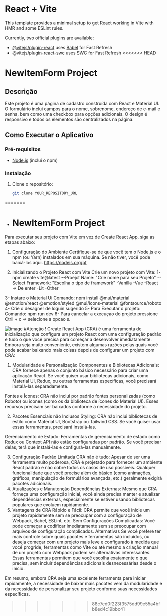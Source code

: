 # React + Vite

This template provides a minimal setup to get React working in Vite with HMR and some ESLint rules.

Currently, two official plugins are available:

- [@vitejs/plugin-react](https://github.com/vitejs/vite-plugin-react/blob/main/packages/plugin-react/README.md) uses [Babel](https://babeljs.io/) for Fast Refresh
- [@vitejs/plugin-react-swc](https://github.com/vitejs/vite-plugin-react-swc) uses [SWC](https://swc.rs/) for Fast Refresh
<<<<<<< HEAD
# NewItemForm Project

## Descrição

Este projeto é uma página de cadastro construída com React e Material UI. O formulário inclui campos para o nome, sobrenome, endereço de e-mail e senha, bem como uma checkbox para opções adicionais. O design é responsivo e todos os elementos são centralizados na página.

## Como Executar o Aplicativo

### Pré-requisitos

- [Node.js](https://nodejs.org/) (inclui o npm)

### Instalação

1. Clone o repositório:

   ```bash
   git clone YOUR_REPOSITORY_URL

=======
- # NewItemForm Project
Para executar seu projeto com Vite em vez de Create React App, siga as etapas abaixo:

1. Configuração do Ambiente
Certifique-se de que você tem o Node.js e o npm (ou Yarn) instalados em sua máquina. Se não tiver, você pode baixá-los aqui.
https://nodejs.org/pt

2. Inicializando o Projeto React com Vite
Crie um novo projeto com Vite:
1- npm create vite@latest
--Proejct Name: "Crie nome para seu Projeto"
--Select Framework: "Escolha o tipo de framework"
-Vanilla
-Vue
-React => De enter
-Lit
-Other

3- Instare o Material Ui
 Comando: npm install @mui/material @emotion/react @emotion/styled @mui/icons-material @fontsource/roboto
4- Crie o desagner de loguin sugerido
5- Para Executar o projeto:
Comando: npm run dev
6- Para cancelar  a execuçao do projeto  pressione  Ctril + c =>  selecione a opcao s.



![image](https://github.com/user-attachments/assets/08ab56c6-01b9-44eb-b4a2-443a48b7eb6f)
#Atenção !
Create React App (CRA) é uma ferramenta de inicialização que configura um projeto React com uma configuração padrão e tudo o que você precisa para começar a desenvolver imediatamente. Embora seja muito conveniente, existem algumas razões pelas quais você pode acabar baixando mais coisas depois de configurar um projeto com CRA:

1. Modularidade e Personalização
Componentes e Bibliotecas Adicionais: CRA fornece apenas o conjunto básico necessário para criar uma aplicação React. Se você quiser usar bibliotecas adicionais, como Material UI, Redux, ou outras ferramentas específicas, você precisará instalá-las separadamente.

Fontes e Ícones: CRA não inclui por padrão fontes personalizadas (como Roboto) ou ícones (como os da biblioteca de ícones do Material UI). Esses recursos precisam ser baixados conforme a necessidade do projeto.

2. Pacotes Essenciais não Inclusos
Styling: CRA não inclui bibliotecas de estilo como Material UI, Bootstrap ou Tailwind CSS. Se você quiser usar essas ferramentas, precisará instalá-las.

Gerenciamento de Estado: Ferramentas de gerenciamento de estado como Redux ou Context API não estão configuradas por padrão. Se você precisar delas, terá que instalá-las e configurá-las manualmente.

3. Configuração Padrão Limitada
CRA não é tudo: Apesar de ser uma ferramenta muito poderosa, CRA é projetado para fornecer um ambiente React padrão e não cobre todos os casos de uso possíveis. Qualquer funcionalidade que você precise além do básico (como animações, gráficos, manipulação de formulários avançada, etc.) geralmente exigirá pacotes adicionais.
4. Atualizações e Manutenção
Dependências Externas: Mesmo que CRA forneça uma configuração inicial, você ainda precisa manter e atualizar dependências externas, especialmente se estiver usando bibliotecas populares que evoluem rapidamente.
5. Vantagens de CRA
Rápido e Fácil: CRA permite que você inicie um projeto rapidamente sem se preocupar com a configuração de Webpack, Babel, ESLint, etc.
Sem Configurações Complicadas: Você pode começar a codificar imediatamente sem se preocupar com arquivos de configuração complicados.
Alternativas
Se você prefere ter mais controle sobre quais pacotes e ferramentas são incluídos, ou deseja começar com um projeto mais leve e configurado à medida que você progride, ferramentas como Vite ou até mesmo a criação manual de um projeto com Webpack podem ser alternativas interessantes. Essas ferramentas permitem que você escolha exatamente o que precisa, sem incluir dependências adicionais desnecessárias desde o início.

Em resumo, embora CRA seja uma excelente ferramenta para iniciar rapidamente, a necessidade de baixar mais pacotes vem da modularidade e da necessidade de personalizar seu projeto conforme suas necessidades específicas.
>>>>>>> 88c7ed0f223f3575dd99e55a4bfb8ed4c19bbc41

